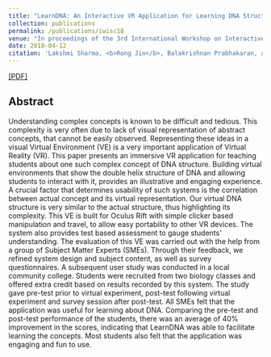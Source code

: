 ```yaml
---
title: "LearnDNA: An Interactive VR Application for Learning DNA Structure"
collection: publications
permalink: /publications/iwisc18
venue: "In proceedings of the 3rd International Workshop on Interactive and Spatial Computing (IWISC’18)"
date: 2018-04-12
citation: 'Lakshmi Sharma, <b>Rong Jin</b>, Balakrishnan Prabhakaran, and Murry Gans. <i>In proceedings of the 3rd International Workshop on Interactive and Spatial Computing</i>. <b>IWISC'18</b>.'
---
```

[[PDF]](https://dl.acm.org/doi/abs/10.1145/3191801.3191810)

## Abstract
Understanding complex concepts is known to be difficult and tedious. This complexity is very often due to lack of visual representation of abstract concepts, that cannot be easily observed. Representing these ideas in a visual Virtual Environment (VE) is a very important application of Virtual Reality (VR). This paper presents an immersive VR application for teaching students about one such complex concept of DNA structure. Building virtual environments that show the double helix structure of DNA and allowing students to interact with it, provides an illustrative and engaging experience. A crucial factor that determines usability of such systems is the correlation between actual concept and its virtual representation. Our virtual DNA structure is very similar to the actual structure, thus highlighting its complexity. This VE is built for Oculus Rift with simple clicker based manipulation and travel, to allow easy portability to other VR devices. The system also provides test based assessment to gauge students' understanding. The evaluation of this VE was carried out with the help from a group of Subject Matter Experts (SMEs). Through their feedback, we refined system design and subject content, as well as survey questionnaires. A subsequent user study was conducted in a local community college. Students were recruited from two biology classes and offered extra credit based on results recorded by this system. The study gave pre-test prior to virtual experiment, post-test following virtual experiment and survey session after post-test.
All SMEs felt that the application was useful for learning about DNA. Comparing the pre-test and post-test performance of the students, there was an average of 40% improvement in the scores, indicating that LearnDNA was able to facilitate learning the concepts. Most students also felt that the application was engaging and fun to use.
